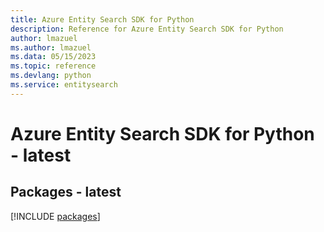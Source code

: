 ```yaml
---
title: Azure Entity Search SDK for Python
description: Reference for Azure Entity Search SDK for Python
author: lmazuel
ms.author: lmazuel
ms.data: 05/15/2023
ms.topic: reference
ms.devlang: python
ms.service: entitysearch
---
```

# Azure Entity Search SDK for Python - latest
## Packages - latest
[!INCLUDE [packages](entity-search-index.md)]
